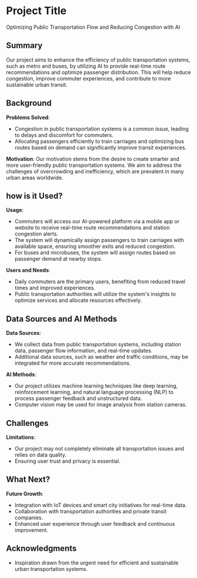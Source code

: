 # Project Title
 
Optimizing Public Transportation Flow and Reducing Congestion with AI

## Summary

Our project aims to enhance the efficiency of public transportation systems, such as metro and buses, by utilizing AI to provide real-time route recommendations and optimize passenger distribution. This will help reduce congestion, improve commuter experiences, and contribute to more sustainable urban transit.

## Background

**Problems Solved**:
- Congestion in public transportation systems is a common issue, leading to delays and discomfort for commuters.
- Allocating passengers efficiently to train carriages and optimizing bus routes based on demand can significantly improve transit experiences.

**Motivation**:
Our motivation stems from the desire to create smarter and more user-friendly public transportation systems. We aim to address the challenges of overcrowding and inefficiency, which are prevalent in many urban areas worldwide.

## how is it Used?

**Usage**:
- Commuters will access our AI-powered platform via a mobile app or website to receive real-time route recommendations and station congestion alerts.
- The system will dynamically assign passengers to train carriages with available space, ensuring smoother exits and reduced congestion.
- For buses and microbuses, the system will assign routes based on passenger demand at nearby stops.

**Users and Needs**:
- Daily commuters are the primary users, benefiting from reduced travel times and improved experiences.
- Public transportation authorities will utilize the system's insights to optimize services and allocate resources effectively.

## Data Sources and AI Methods

**Data Sources**:
- We collect data from public transportation systems, including station data, passenger flow information, and real-time updates.
- Additional data sources, such as weather and traffic conditions, may be integrated for more accurate recommendations.

**AI Methods**:
- Our project utilizes machine learning techniques like deep learning, reinforcement learning, and natural language processing (NLP) to process passenger feedback and unstructured data.
- Computer vision may be used for image analysis from station cameras.

## Challenges

**Limitations**:
- Our project may not completely eliminate all transportation issues and relies on data quality.
- Ensuring user trust and privacy is essential.

## What Next?

**Future Growth**:
- Integration with IoT devices and smart city initiatives for real-time data.
- Collaboration with transportation authorities and private transit companies.
- Enhanced user experience through user feedback and continuous improvement.

## Acknowledgments

* Inspiration drawn from the urgent need for efficient and sustainable urban transportation systems.
